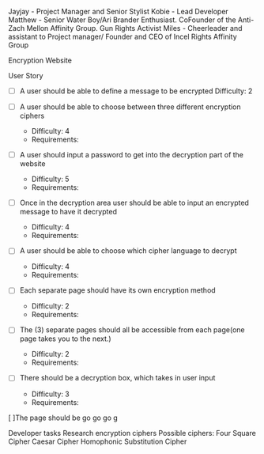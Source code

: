 Jayjay - Project Manager and Senior Stylist 
Kobie - Lead Developer
Matthew - Senior Water Boy/Ari Brander Enthusiast. CoFounder of the Anti-Zach Mellon Affinity Group. Gun Rights Activist
Miles - Cheerleader and assistant to Project manager/ Founder and CEO of Incel Rights Affinity Group

Encryption Website

User Story
 
- [ ] A user should be able to define a message to be encrypted 
Difficulty: 2


- [ ] A user should be able to choose between three different encryption ciphers 
  - Difficulty: 4
  - Requirements:


- [ ] A user should input a password to get into the decryption part of the website 
  - Difficulty: 5
  - Requirements:


- [ ] Once in the decryption area user should be able to input an encrypted message to have it decrypted 
  - Difficulty: 4
  - Requirements:


- [ ] A user should be able to choose which cipher language to decrypt 
  - Difficulty: 4
  - Requirements:


- [ ] Each separate page should have its own encryption method
  - Difficulty: 2
  - Requirements:


- [ ] The (3) separate pages should all be accessible from each page(one page takes you to the next.) 
  - Difficulty: 2
  - Requirements:


- [ ] There should be a decryption box, which takes in user input
  - Difficulty: 3
  - Requirements:




[ ]The page should be go go go g




Developer tasks
Research encryption ciphers
Possible ciphers:
Four Square Cipher
Caesar Cipher
Homophonic Substitution Cipher
